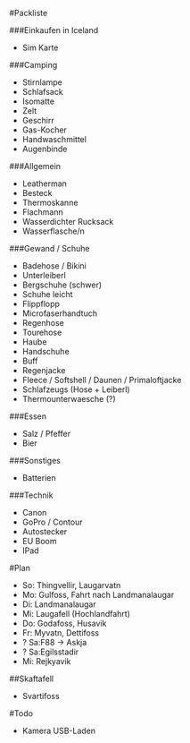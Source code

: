 #Packliste


###Einkaufen in Iceland
* Sim Karte

###Camping
* Stirnlampe
* Schlafsack
* Isomatte
* Zelt
* Geschirr
* Gas-Kocher
* Handwaschmittel
* Augenbinde

###Allgemein
* Leatherman
* Besteck
* Thermoskanne
* Flachmann
* Wasserdichter Rucksack
* Wasserflasche/n



###Gewand / Schuhe
* Badehose / Bikini
* Unterleiberl
* Bergschuhe (schwer)
* Schuhe leicht
* Flippflopp
* Microfaserhandtuch
* Regenhose
* Tourehose
* Haube
* Handschuhe
* Buff
* Regenjacke
* Fleece / Softshell / Daunen / Primaloftjacke
* Schlafzeugs (Hose + Leiberl)
* Thermounterwaesche (?)

###Essen
* Salz / Pfeffer
* Bier

###Sonstiges
* Batterien

###Technik
* Canon
* GoPro / Contour
* Autostecker
* EU Boom
* IPad


#Plan

* So: Thingvellir, Laugarvatn
* Mo: Gulfoss, Fahrt nach Landmanalaugar
* Di: Landmanalaugar
* Mi: Laugafell (Hochlandfahrt)
* Do: Godafoss, Husavik
* Fr: Myvatn, Dettifoss
* ? Sa:F88 -> Askja
* ? Sa:Egilsstadir
* Mi: Rejkyavik


##Skaftafell
* Svartifoss 

#Todo
* Kamera USB-Laden